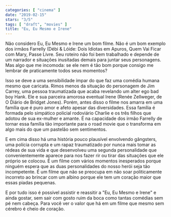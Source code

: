 ```yaml
---
categories: [ "cinema" ]
date: "2019-02-15"
stars: "3/5"
tags: [ "draft", "movies" ]
title: "Eu, Eu Mesmo e Irene"
---
```

Não considero Eu, Eu Mesmo e Irene um bom filme. Não é um bom exemplo dos irmãos Farrelly (Débi & Lóide: Dois Idiotas em Apuros, Quem Vai Ficar com Mary, Passe Livre. Seu roteiro não foi bem trabalhado e depende de um narrador e situações inusitadas demais para juntar seus personagens. Mas algo que me incomoda: se ele nem é tão bom porque consigo me lembrar de praticamente todos seus momentos?

Isso se deve a uma sensibilidade ímpar do que faz uma comédia humana mesmo que caricata. Rimos menos da situação do personagem de Jim Carrey, uma pessoa traumatizada que acaba revelando um alter ego bad boy Hank. Ele e sua parceira amorosa eventual Irene (Renée Zellweger, de O Diário de Bridget Jones). Porém, antes disso o filme nos amarra em uma família que é puro amor e afeto apesar das diversidades. Essa família é formada pelo simpático policial rodoviário Charlie e os três filhos que adotou de sua ex-mulher e amante. É na capacidade dos irmão Farrelly de tornar essa família tão importante para o road movie que o transforma em algo mais do que um pastelão sem sentimentos.

E em cima disso há uma história pouco plausível envolvendo gângsters, uma polícia corrupta e um rapaz traumatizado por nunca mais tomar as rédeas de sua vida e que desenvolveu uma segunda personalidade que convenientemente aparece para nos fazer rir ou tirar das situações que ele próprio se colocou. É um filme com vários momentos inesperados porque ninguém espera que as duas personalidades do nosso herói seja tão incompetente. É um filme que não se preocupa em não soar politicamente incorreto ao brincar com um albino porque ele tem um coração maior que essas piadas pequenas.

E por tudo isso é possível assistir e reassitir a "Eu, Eu Mesmo e Irene" e ainda gostar, sem sair com gosto ruim da boca como tantas comédias sem pé nem cabeça. Para você ver o valor que há em um filme que mesmo sem cérebro é cheio de coração.
